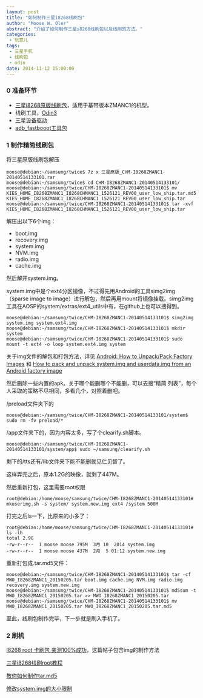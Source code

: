 ```yaml
---
layout: post
title: "如何制作三星i8268线刷包"
author: "Moose W. Oler"
abstract: "介绍了如何制作三星i8268线刷包以及线刷的方法。"
categories: 
 - 玩意儿
tags: 
 - 三星手机
 - 线刷包
 - odin
date: 2014-11-12 15:00:00
---
```


### 0 准备环节

* [三星i8268原版线刷包](http://pan.baidu.com/s/1eQtiNIi)，适用于基带版本ZMANC1的机型。
* 线刷工具，[Odin3](http://pan.baidu.com/s/1jGsuHlO)
* [三星设备驱动](http://pan.baidu.com/s/1mgMcPEo)
* [adb_fastbooot工具包](http://pan.baidu.com/s/1nt61Hod)

### 1 制作精简线刷包

将三星原版线刷包解压

    moose@debian:~/samsung/twice$ 7z x 三星原版_CHM-I8268ZMANC1-20140514133101.rar 
    moose@debian:~/samsung/twice$ cd CHM-I8268ZMANC1-20140514133101/
    moose@debian:~/samsung/twice/CHM-I8268ZMANC1-20140514133101$ mv KIES_HOME_I8268ZMANC1_I8268CHMANC1_1526121_REV00_user_low_ship.tar.md5 KIES_HOME_I8268ZMANC1_I8268CHMANC1_1526121_REV00_user_low_ship.tar
    moose@debian:~/samsung/twice/CHM-I8268ZMANC1-20140514133101$ tar -xvf KIES_HOME_I8268ZMANC1_I8268CHMANC1_1526121_REV00_user_low_ship.tar 

解压出以下6个img：

* boot.img
* recovery.img
* system.img
* NVM.img
* radio.img
* cache.img

然后解开system.img。

system.img中是个ext4分区镜像，不过得先用Android的工具simg2img（sparse image to image）进行解包，然后再用mount将镜像挂载。simg2img工具在AOSP的system/extras/ext4_utils中有，在github上也可以搜得到。

    moose@debian:~/samsung/twice/CHM-I8268ZMANC1-20140514133101$ simg2img system.img system.ext4.img
    moose@debian:~/samsung/twice/CHM-I8268ZMANC1-20140514133101$ mkdir system
    moose@debian:~/samsung/twice/CHM-I8268ZMANC1-20140514133101$ sudo mount -t ext4 -o loop system.ext4.img system

关于img文件的解包和打包方法，详见
[Android: How to Unpack/Pack Factory Images](http://rex-shen.net/android-unpackpack-factory-images/)
和
[How to pack and unpack system.img and userdata.img from an Android factory image](http://muzso.hu/2012/08/10/how-to-pack-and-unpack-system.img-and-userdata.img-from-an-android-factory-image)

然后删除一些内置的apk。关于哪个能删哪个不能删，可以去搜“精简 列表”，每个人采取的策略不尽相同，多看几个，对照着删吧。

/preload文件夹下的

    moose@debian:~/samsung/twice/CHM-I8268ZMANC1-20140514133101/system$ sudo rm -fv preload/*

/app文件夹下的，因为内容太多，写了个clearify.sh脚本。

    moose@debian:~/samsung/twice/CHM-I8268ZMANC1-20140514133101/system/app$ sudo ~/samsung/clearify.sh 

剩下的/tts还有/lib文件夹下能不能删就见仁见智了。

这样弄完之后，原本1.2G的映像，就剩了447M。

然后重新打包，这里需要root权限

    root@debian:/home/moose/samsung/twice/CHM-I8268ZMANC1-20140514133101# mkuserimg.sh -s system/ system.new.img ext4 /system 500M

打完之后ls一下，比原来的小多了：

    root@debian:/home/moose/samsung/twice/CHM-I8268ZMANC1-20140514133101# ls -lh
    total 2.9G
    -rw-r--r--  1 moose moose 795M  3月 10  2014 system.img
    -rw-r--r--  1 moose moose 437M  2月  5 01:12 system.new.img

重新打包成.tar.md5文件：

    moose@debian:~/samsung/twice/CHM-I8268ZMANC1-20140514133101$ tar -cf MWO_I8268ZMANC1_20150205.tar boot.img cache.img NVM.img radio.img recovery.img system.new.img
    moose@debian:~/samsung/twice/CHM-I8268ZMANC1-20140514133101$ md5sum -t MWO_I8268ZMANC1_20150205.tar >> MWO_I8268ZMANC1_20150205.tar 
    moose@debian:~/samsung/twice/CHM-I8268ZMANC1-20140514133101$ mv MWO_I8268ZMANC1_20150205.tar MWO_I8268ZMANC1_20150205.tar.md5

至此，线刷包制作完毕，下一步就是刷入手机了。

### 2 刷机

[I8268 root 卡刷包 亲测100%成功](http://bbs.dkdiy.net/thread-37692-1-1.html)，这篇帖子包含img的制作方法

[三星i8268线刷root教程](http://www.shuajibao.cc/shuaji/jiaocheng-337.html)

[教你如何制作tar.md5](http://bbs.gfan.com/android-5589502-1-1.html)

[修改system.img的大小限制](http://www.xue5.com/Mobile/Mobile/689206.html)


